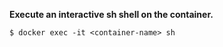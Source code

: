**Execute an interactive sh shell on the container.**
```console
$ docker exec -it <container-name> sh
```
